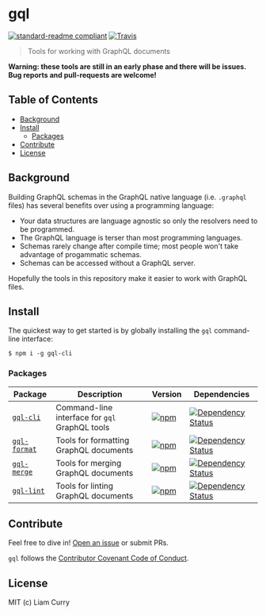 # gql

[![standard-readme compliant](https://img.shields.io/badge/standard--readme-OK-green.svg?style=flat-square)](https://github.com/RichardLitt/standard-readme)
[![Travis](https://img.shields.io/travis/liamcurry/gql.svg?style=flat-square)]()

> Tools for working with GraphQL documents

**Warning: these tools are still in an early phase and there will be issues. Bug reports and pull-requests are welcome!**

## Table of Contents

- [Background](#background)
- [Install](#getting-started)
    - [Packages](#packages)
- [Contribute](#contribute)
- [License](#license)

## Background

Building GraphQL schemas in the GraphQL native language (i.e. `.graphql` files)
has several benefits over using a programming language:

- Your data structures are language agnostic so only the resolvers need to be
programmed.
- The GraphQL language is terser than most programming languages.
- Schemas rarely change after compile time; most people won't take advantage
of progammatic schemas.
- Schemas can be accessed without a GraphQL server.

Hopefully the tools in this repository make it easier to work with GraphQL files.

## Install

The quickest way to get started is by globally installing the `gql` command-line interface:

```
$ npm i -g gql-cli
```

### Packages

Package | Description | Version | Dependencies
------- | ----------- | ------- | ------------
[`gql-cli`](packages/gql-cli) | Command-line interface for `gql` GraphQL tools | [![npm](https://img.shields.io/npm/v/gql-cli.svg?style=flat-square)](https://www.npmjs.com/package/gql-cli) |[![Dependency Status](https://david-dm.org/liamcurry/gql.svg?path=packages/gql-cli)](https://david-dm.org/liamcurry/gql?path=packages/gql-cli)
[`gql-format`](packages/gql-format) | Tools for formatting GraphQL documents | [![npm](https://img.shields.io/npm/v/gql-format.svg?style=flat-square)](https://www.npmjs.com/package/gql-format) |[![Dependency Status](https://david-dm.org/liamcurry/gql.svg?path=packages/gql-format)](https://david-dm.org/liamcurry/gql?path=packages/gql-format)
[`gql-merge`](packages/gql-merge) | Tools for merging GraphQL documents | [![npm](https://img.shields.io/npm/v/gql-merge.svg?style=flat-square)](https://www.npmjs.com/package/gql-merge) |[![Dependency Status](https://david-dm.org/liamcurry/gql.svg?path=packages/gql-merge)](https://david-dm.org/liamcurry/gql?path=packages/gql-merge)
[`gql-lint`](packages/gql-lint) | Tools for linting GraphQL documents | [![npm](https://img.shields.io/npm/v/gql-lint.svg?style=flat-square)](https://www.npmjs.com/package/gql-lint) |[![Dependency Status](https://david-dm.org/liamcurry/gql.svg?path=packages/gql-lint)](https://david-dm.org/liamcurry/gql?path=packages/gql-lint)

## Contribute

Feel free to dive in! [Open an issue](/liamcurry/gql/issues/new) or submit PRs.

`gql` follows the [Contributor Covenant Code of Conduct](http://contributor-covenant.org/version/1/3/0/).

## License

MIT (c) Liam Curry
